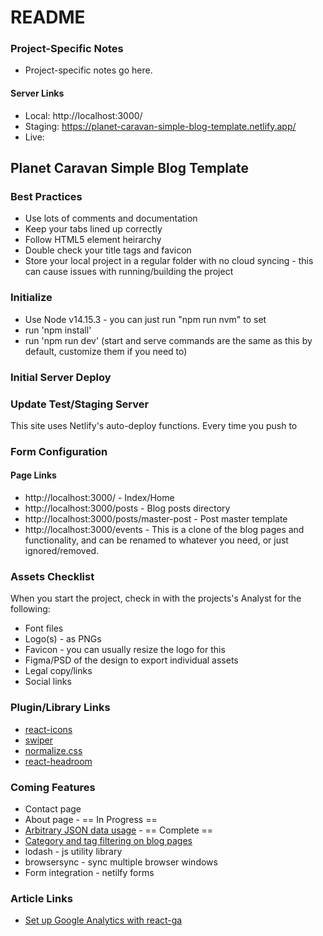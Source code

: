 # README #

### Project-Specific Notes ###
* Project-specific notes go here.

#### Server Links ####
* Local: http://localhost:3000/
* Staging: https://planet-caravan-simple-blog-template.netlify.app/
* Live: 

## Planet Caravan Simple Blog Template ##


### Best Practices ###
* Use lots of comments and documentation
* Keep your tabs lined up correctly
* Follow HTML5 element heirarchy
* Double check your title tags and favicon
* Store your local project in a regular folder with no cloud syncing - this can cause issues with running/building the project

### Initialize ###
* Use Node v14.15.3 - you can just run "npm run nvm" to set
* run 'npm install'
* run 'npm run dev' (start and serve commands are the same as this by default, customize them if you need to)

### Initial Server Deploy ###


### Update Test/Staging Server ###
This site uses Netlify's auto-deploy functions.  Every time you push to 

### Form Configuration ###


#### Page Links ####
* http://localhost:3000/ - Index/Home
* http://localhost:3000/posts - Blog posts directory
* http://localhost:3000/posts/master-post - Post master template
* http://localhost:3000/events - This is a clone of the blog pages and functionality, and can be renamed to whatever you need, or just ignored/removed.


### Assets Checklist ###
When you start the project, check in with the projects's Analyst for the following:
* Font files
* Logo(s) - as PNGs
* Favicon - you can usually resize the logo for this
* Figma/PSD of the design to export individual assets
* Legal copy/links
* Social links

### Plugin/Library Links ###
* [react-icons](https://react-icons.github.io/react-icons)
* [swiper](https://swiperjs.com/)
* [normalize.css](https://necolas.github.io/normalize.css/)
* [react-headroom](https://kyleamathews.github.io/react-headroom/)

### Coming Features ###
* Contact page
* About page - == In Progress ==
* [Arbitrary JSON data usage](https://vercel.com/guides/loading-static-file-nextjs-api-route) - == Complete ==
* [Category and tag filtering on blog pages](https://retool.com/blog/filtering-data-in-react-filter-map-and-for-loops/)
* lodash - js utility library
* browsersync - sync multiple browser windows
* Form integration - netilfy forms

### Article Links ###
* [Set up Google Analytics with react-ga](https://medium.com/@cooperwfloyd/the-most-simple-way-to-track-next-js-page-views-in-google-analytics-8a5c6d981f43)